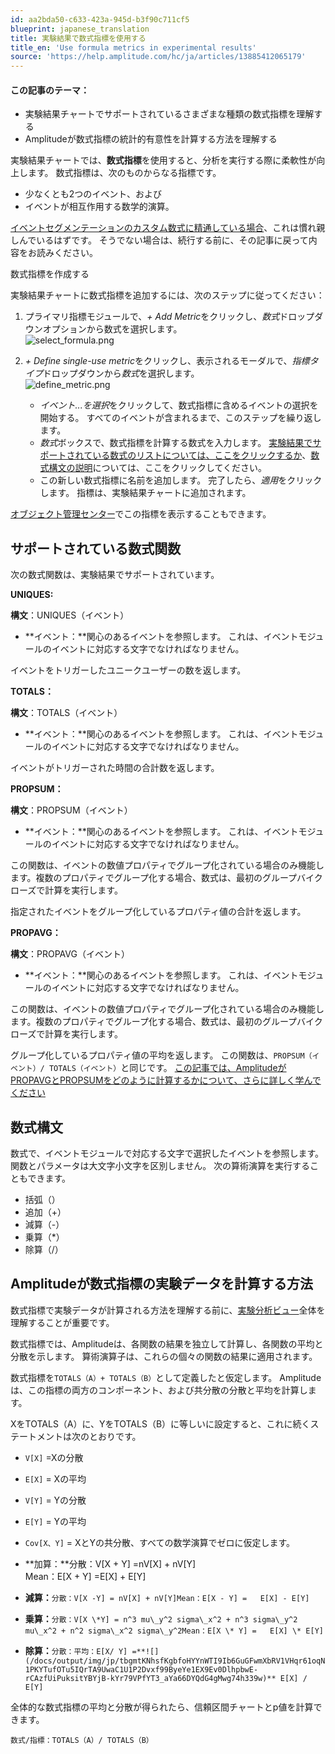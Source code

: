 ```yaml
---
id: aa2bda50-c633-423a-945d-b3f90c711cf5
blueprint: japanese_translation
title: 実験結果で数式指標を使用する
title_en: 'Use formula metrics in experimental results'
source: 'https://help.amplitude.com/hc/ja/articles/13885412065179'
---
```

#### この記事のテーマ：

* 実験結果チャートでサポートされているさまざまな種類の数式指標を理解する
* Amplitudeが数式指標の統計的有意性を計算する方法を理解する

実験結果チャートでは、**数式指標**を使用すると、分析を実行する際に柔軟性が向上します。 数式指標は、次のものからなる指標です。

* 少なくとも2つのイベント、および
* イベントが相互作用する数学的演算。

[イベントセグメンテーションのカスタム数式に精通している場合](/docs/analytics/charts/event-segmentation/event-segmentation-custom-formulas)、これは慣れ親しんでいるはずです。 そうでない場合は、続行する前に、その記事に戻って内容をお読みください。

数式指標を作成する  

実験結果チャートに数式指標を追加するには、次のステップに従ってください：

1. プライマリ指標モジュールで、*+ Add Metric*をクリックし、*数式*ドロップダウンオプションから数式を選択します。   
![select_formula.png](/docs/output/img/jp/select-formula-png.png)
2. *+ Define single-use metric*をクリックし、表示されるモーダルで、*指標タイプ*ドロップダウンから*数式*を選択します。  
![define_metric.png](/docs/output/img/jp/define-metric-png.png)  

	* *イベント...を選択*をクリックして、数式指標に含めるイベントの選択を開始する。 すべてのイベントが含まれるまで、このステップを繰り返します。
	* *数式*ボックスで、数式指標を計算する数式を入力します。 [実験結果でサポートされている数式のリストについては、ここをクリックするか](#h_01GYB55B59PZ793RCSC6B32KJ7)、[数式構文の説明](#h_01GYB56QRGWM2BZHNV2VSG53TW)については、ここをクリックしてください。
	* この新しい数式指標に名前を追加します。 完了したら、*適用*をクリックします。 指標は、実験結果チャートに追加されます。

[オブジェクト管理センター](/docs/data/object-management)でこの指標を表示することもできます。

## サポートされている数式関数

次の数式関数は、実験結果でサポートされています。

**UNIQUES:**

**構文**：UNIQUES（イベント）

* **イベント：**関心のあるイベントを参照します。 これは、イベントモジュールのイベントに対応する文字でなければなりません。

イベントをトリガーしたユニークユーザーの数を返します。

**TOTALS：**

**構文**：TOTALS（イベント）

* **イベント：**関心のあるイベントを参照します。 これは、イベントモジュールのイベントに対応する文字でなければなりません。

イベントがトリガーされた時間の合計数を返します。

**PROPSUM：**

**構文**：PROPSUM（イベント）

* **イベント：**関心のあるイベントを参照します。 これは、イベントモジュールのイベントに対応する文字でなければなりません。

この関数は、イベントの数値プロパティでグループ化されている場合のみ機能します。複数のプロパティでグループ化する場合、数式は、最初のグループバイクローズで計算を実行します。

指定されたイベントをグループ化しているプロパティ値の合計を返します。

**PROPAVG：**

**構文**：PROPAVG（イベント）

* **イベント：**関心のあるイベントを参照します。 これは、イベントモジュールのイベントに対応する文字でなければなりません。

この関数は、イベントの数値プロパティでグループ化されている場合のみ機能します。複数のプロパティでグループ化する場合、数式は、最初のグループバイクローズで計算を実行します。

グループ化しているプロパティ値の平均を返します。 この関数は、`PROPSUM（イベント）/ TOTALS（イベント）`と同じです。 [この記事では、AmplitudeがPROPAVGとPROPSUMをどのように計算するかについて、さらに詳しく学んでください](/docs/feature-experiment/under-the-hood/experiment-analysis-chart-calculation)

## 数式構文

数式で、イベントモジュールで対応する文字で選択したイベントを参照します。 関数とパラメータは大文字小文字を区別しません。 次の算術演算を実行することもできます。

* 括弧（）
* 追加（+）
* 減算（-）
* 乗算（\*）
* 除算（/）

## Amplitudeが数式指標の実験データを計算する方法

数式指標で実験データが計算される方法を理解する前に、[実験分析ビュー](/docs/feature-experiment/analysis-view)全体を理解することが重要です。  

数式指標では、Amplitudeは、各関数の結果を独立して計算し、各関数の平均と分散を示します。 算術演算子は、これらの個々の関数の結果に適用されます。   

数式指標を`TOTALS（A）+ TOTALS（B）`として定義したと仮定します。 Amplitudeは、この指標の両方のコンポーネント、および共分散の分散と平均を計算します。

XをTOTALS（A）に、YをTOTALS（B）に等しいに設定すると、これに続くステートメントは次のとおりです。

* `V[X]` =Xの分散
* `E[X]` = Xの平均
* `V[Y]` = Yの分散
* `E[Y]` = Yの平均
* `Cov[X、Y]` = XとYの共分散、すべての数学演算でゼロに仮定します。

* **加算：**分散：V[X + Y] =nV[X] + nV[Y]  
Mean：E[X + Y] =E[X] + E[Y]
* **減算：**`分散：V[X -Y] = nV[X] + nV[Y]Mean：E[X - Y] =  
 E[X] - E[Y]`
* **乗算：**`分散：V[X \*Y] = n^3 mu\_y^2 sigma\_x^2 + n^3 sigma\_y^2 mu\_x^2 + n^2 sigma\_x^2 sigma\_y^2Mean：E[X \* Y] =  
 E[X] \* E[Y]`
* **除算：**`分散：平均：E[X/ Y] =**![](/docs/output/img/jp/tbgmtKNhsfKgbfoHYYnWTI9Ib6GuGFwmXbRV1VHqr61oqN1PKYTufOTu5IQrTA9UwaC1U1P2Dvxf99ByeYe1EX9Ev0DlhpbwE-rCAzfUiPuksitYBYjB-kYr79VPfYT3_aYa66DYQdG4gMwg74h339w)** E[X] / E[Y]`

全体的な数式指標の平均と分散が得られたら、信頼区間チャートとp値を計算できます。

`数式/指標：TOTALS（A）/ TOTALS（B）`
